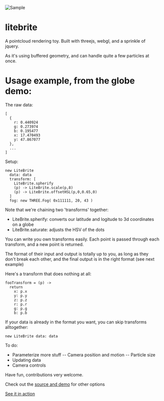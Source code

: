 ![Sample](https://raw.github.com/bwiklund/litebrite/master/source/images/globes.png)

litebrite
===

A pointcloud rendering toy. Built with threejs, webgl, and a sprinkle of jquery.

As it's using buffered geometry, and can handle quite a few particles at once.

Usage example, from the globe demo:
===

The raw data:
```
[
  {
    r: 0.440924
    g: 0.273974
    b: 0.195477
    x: 17.470493
    y: 47.867077
  },
  ...
]
```

Setup:
```
new LiteBrite
  data: data
  transform: [
    LiteBrite.spherify
    (p) -> LiteBrite.scale(p,8)
    (p) -> LiteBrite.offsetHSL(p,0,0.65,0)
  ]
  fog: new THREE.Fog( 0x111111, 20, 43 )
```

Note that we're chaining two 'transforms' together:

- LiteBrite.spherify: converts our latitude and logitude to 3d coordinates on a globe
- LiteBrite.saturate: adjusts the HSV of the dots

You can write you own transforms easily. Each point is passed through each transform, and a new point is returned. 

The format of their input and output is totally up to you, as long as they don't break each other, and the final output is in the right format (see next example)

Here's a transform that does nothing at all:
```
fooTransform = (p) ->
  return
    x: p.x
    y: p.y
    z: p.z
    r: p.r
    g: p.g
    b: p.b
```

If your data is already in the format you want, you can skip transforms alltogether:

```
new LiteBrite data: data
```

To do:
- Parameterize more stuff
-- Camera position and motion
-- Particle size
- Updating data
- Camera controls

Have fun, contributions very welcome.

Check out the [source and demo](https://github.com/bwiklund/litebrite/tree/master/source/javascripts) for other options

[See it in action](http://bwiklund.github.com/litebrite)
